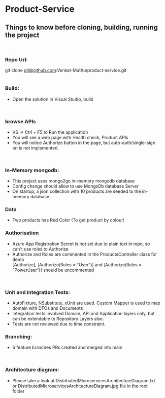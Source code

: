 # Product-Service
## Things to know before cloning, building, running the project<br>
<br>

### Repo Url:<br>
git clone git@github.com:Venkat-Muthu/product-service.git<br>
<br>

### Build:<br>
- Open the solution in Visual Studio, build <br>
<br>

### browse APIs<br>
- VS -> Ctrl + F5 to Run the application<br>
- You will see a web page with Health check, Product APIs<br>
- You will notice Authorize button in the page, but auto-auth/single-sign on is not implemented.<br>
<br>

### In-Memory mongodb:<br>
- This project uses mongo2go in-memory mongodb database<br>
- Config change should allow to use MongoDb database Server<br>
- On startup, a json collection with 10 products are seeded to the in-memory database<br>

### Data
- Two products has Red Color (To get product by colour)<br>

### Authorisation
- Azure App Registration Secret is not set due to plain text in repo, so can't use roles to Authorize<br>
- Authorize and Roles are commented in the ProductsController class for demo<br>
	[Authorize], [Authorize(Roles = "User")] and [Authorize(Roles = "PowerUser")] should be uncommented<br>
<br>
 
### Unit and integration Tests:<br>
- AutoFixture, NSubstitute, xUnit are used. Custom Mapper is used to map domain with DTOs and Documents<br>
- Integration tests involved Domain, API and Application layers only, but can be extendable to Repository Layers also.<br>
- Tests are not reviewed due to time constraint.<br>

### Branching:<br>
- 6 feature branches PRs created and merged into main<br>
<br>

### Architecture diagram:<br>
- Please take a look at DistributedMicroservicesArchitectureDiagram.txt or 
	DistributedMicroservicesArchitectureDiagram.jpg file in the root folder<br>
